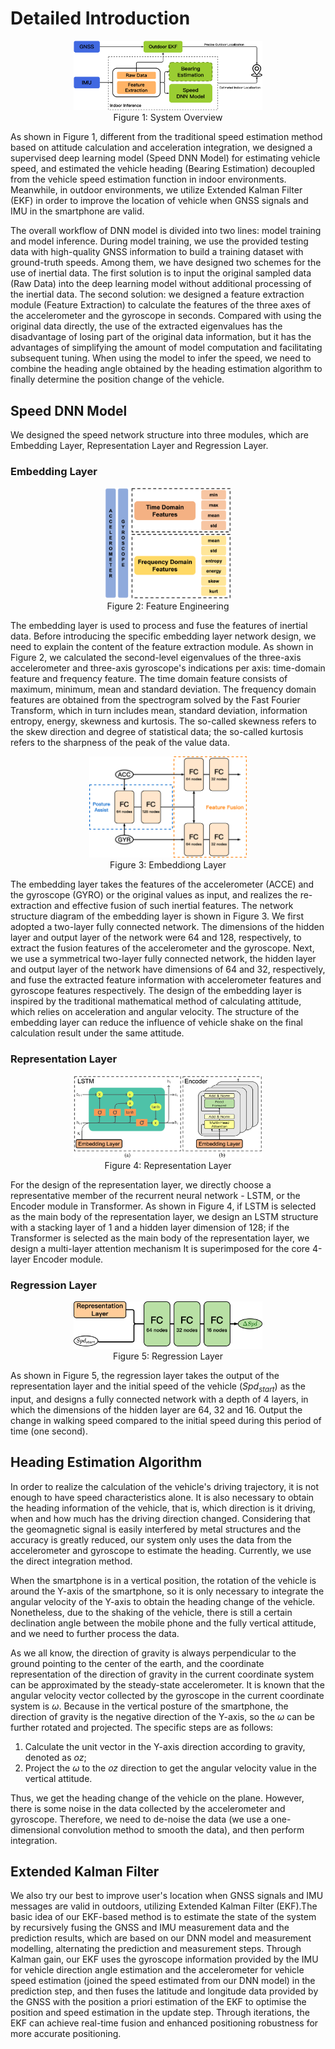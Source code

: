 # Detailed Introduction

<!-- ![system overview](./images/overview.png) -->

<div align='center'>
<img src=./images/overview.png width=60% />
</div>
<center>Figure 1: System Overview</center>

As shown in Figure 1, different from the traditional speed estimation method based on attitude calculation and acceleration integration, we designed a supervised deep learning model (Speed DNN Model) for estimating vehicle speed, and estimated the vehicle heading (Bearing Estimation) decoupled from the vehicle speed estimation function in indoor environments. Meanwhile, in outdoor environments, we utilize Extended Kalman Filter (EKF) in order to improve the location of vehicle when GNSS signals and IMU in the smartphone are valid.

The overall workflow of DNN model is divided into two lines: model training and model inference. During model training, we use the provided testing data with high-quality GNSS information to build a training dataset with ground-truth speeds. Among them, we have designed two schemes for the use of inertial data. The first solution is to input the original sampled data (Raw Data) into the deep learning model without additional processing of the inertial data. The second solution: we designed a feature extraction module (Feature Extraction) to calculate the features of the three axes of the accelerometer and the gyroscope in seconds. Compared with using the original data directly, the use of the extracted eigenvalues has the disadvantage of losing part of the original data information, but it has the advantages of simplifying the amount of model computation and facilitating subsequent tuning. When using the model to infer the speed, we need to combine the heading angle obtained by the heading estimation algorithm to finally determine the position change of the vehicle.

## Speed DNN Model

We designed the speed network structure into three modules, which are Embedding Layer, Representation Layer and Regression Layer.

### Embedding Layer

<!-- ![Feature Engineering](./images//feature_engineering.png) -->
<div align='center'>
<img src=./images/feature_engineering.png width=40% />
</div>
<center>Figure 2: Feature Engineering</center>

The embedding layer is used to process and fuse the features of inertial data. Before introducing the specific embedding layer network design, we need to explain the content of the feature extraction module. As shown in Figure 2, we calculated the second-level eigenvalues of the three-axis accelerometer and three-axis gyroscope's indications per axis: time-domain feature and frequency feature. The time domain feature consists of maximum, minimum, mean and standard deviation. The frequency domain features are obtained from the spectrogram solved by the Fast Fourier Transform, which in turn includes mean, standard deviation, information entropy, energy, skewness and kurtosis. The so-called skewness refers to the skew direction and degree of statistical data; the so-called kurtosis refers to the sharpness of the peak of the value data.

<!-- ![Embedding Layer](./images/embedding_layer.png) -->
<div align='center'>
<img src=./images/embedding_layer.png width=50% />
</div>
<center>Figure 3: Embeddiong Layer</center>

The embedding layer takes the features of the accelerometer (ACCE) and the gyroscope (GYRO) or the original values as input, and realizes the re-extraction and effective fusion of such inertial features. The network structure diagram of the embedding layer is shown in Figure 3. We first adopted a two-layer fully connected network. The dimensions of the hidden layer and output layer of the network were 64 and 128, respectively, to extract the fusion features of the accelerometer and the gyroscope. Next, we use a symmetrical two-layer fully connected network, the hidden layer and output layer of the network have dimensions of 64 and 32, respectively, and fuse the extracted feature information with accelerometer features and gyroscope features respectively. The design of the embedding layer is inspired by the traditional mathematical method of calculating attitude, which relies on acceleration and angular velocity. The structure of the embedding layer can reduce the influence of vehicle shake on the final calculation result under the same attitude.

### Representation Layer

<!-- ![Embedding Layer](./images/representation_layer.png) -->
<div align='center'>
<img src=./images/representation_layer.png width=60% />
</div>
<center>Figure 4: Representation Layer</center>

For the design of the representation layer, we directly choose a representative member of the recurrent neural network - LSTM, or the Encoder module in Transformer. As shown in Figure 4, if LSTM is selected as the main body of the representation layer, we design an LSTM structure with a stacking layer of 1 and a hidden layer dimension of 128; if the Transformer is selected as the main body of the representation layer, we design a multi-layer attention mechanism It is superimposed for the core 4-layer Encoder module.

### Regression Layer

<!-- ![Regression Layer](./images/regression_layer.png) -->
<div align='center'>
<img src=./images/regression_layer.png width=60% />
</div>
<center>Figure 5: Regression Layer</center>

As shown in Figure 5, the regression layer takes the output of the representation layer and the initial speed of the vehicle ($Spd_{start}$) as the input, and designs a fully connected network with a depth of 4 layers, in which the dimensions of the hidden layer are 64, 32 and 16. Output the change in walking speed compared to the initial speed during this period of time (one second).

## Heading Estimation Algorithm

In order to realize the calculation of the vehicle's driving trajectory, it is not enough to have speed characteristics alone. It is also necessary to obtain the heading information of the vehicle, that is, which direction is it driving, when and how much has the driving direction changed. Considering that the geomagnetic signal is easily interfered by metal structures and the accuracy is greatly reduced, our system only uses the data from the accelerometer and gyroscope to estimate the heading. Currently, we use the direct integration method.

When the smartphone is in a vertical position, the rotation of the vehicle is around the Y-axis of the smartphone, so it is only necessary to integrate the angular velocity of the Y-axis to obtain the heading change of the vehicle. Nonetheless, due to the shaking of the vehicle, there is still a certain declination angle between the mobile phone and the fully vertical attitude, and we need to further process the data.

As we all know, the direction of gravity is always perpendicular to the ground pointing to the center of the earth, and the coordinate representation of the direction of gravity in the current coordinate system can be approximated by the steady-state accelerometer. It is known that the angular velocity vector collected by the gyroscope in the current coordinate system is $\omega$. Because in the vertical posture of the smartphone, the direction of gravity is the negative direction of the Y-axis, so the $\omega$ can be further rotated and projected. The specific steps are as follows:
1. Calculate the unit vector in the Y-axis direction according to gravity, denoted as $oz$;
2. Project the $\omega$ to the $oz$ direction to get the angular velocity value in the vertical attitude.

Thus, we get the heading change of the vehicle on the plane. However, there is some noise in the data collected by the accelerometer and gyroscope. Therefore, we need to de-noise the data (we use a one-dimensional convolution method to smooth the data), and then perform integration.

## Extended Kalman Filter

We also try our best to improve user's location when GNSS signals and IMU messages are valid in outdoors, utilizing Extended Kalman Filter (EKF).The basic idea of our EKF-based method is to estimate the state of the system by recursively fusing the GNSS and IMU measurement data and the prediction results, which are based on our DNN model and measurement modelling, alternating the prediction and measurement steps. Through Kalman gain, our EKF uses the gyroscope information provided by the IMU for vehicle direction angle estimation and the accelerometer for vehicle speed estimation (joined the speed estimated from our DNN model) in the prediction step, and then fuses the latitude and longitude data provided by the GNSS with the position a priori estimation of the EKF to optimise the position and speed estimation in the update step. Through iterations, the EKF can achieve real-time fusion and enhanced positioning robustness for more accurate positioning.